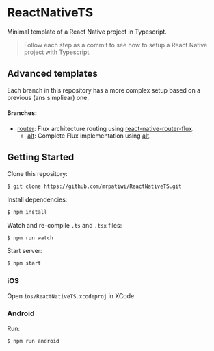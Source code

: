 # ReactNativeTS

Minimal template of a React Native project in Typescript.

> Follow each step as a commit to see how to setup a React Native project with Typescript.

## Advanced templates

Each branch in this repository has a more complex setup based on a previous (ans simpliear) one.

#### Branches:
* [router](https://github.com/mrpatiwi/ReactNativeTS/tree/router): Flux architecture routing using [react-native-router-flux](https://github.com/aksonov/react-native-router-flux).
  * [alt](https://github.com/mrpatiwi/ReactNativeTS/tree/alt): Complete Flux implementation using [alt](https://github.com/goatslacker/alt).


## Getting Started

Clone this repository:
```sh
$ git clone https://github.com/mrpatiwi/ReactNativeTS.git
```

Install dependencies:
```sh
$ npm install
```

Watch and re-compile `.ts` and `.tsx` files:
```sh
$ npm run watch
```

Start server:
```sh
$ npm start
```

### iOS

Open `ios/ReactNativeTS.xcodeproj` in XCode.

### Android

Run:
```sh
$ npm run android
```
